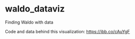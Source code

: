 # waldo_dataviz
Finding Waldo with data

Code and data behind this visualization: https://ibb.co/cAuYgF
